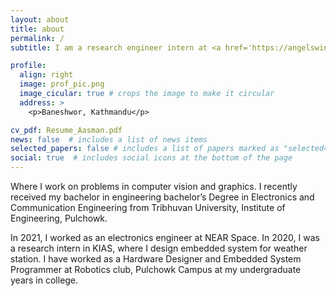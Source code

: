 ```yaml
---
layout: about
title: about
permalink: /
subtitle: I am a research engineer intern at <a href='https://angelswing.io/en/'>Angelsing</a>.

profile:
  align: right
  image: prof_pic.png
  image_cicular: true # crops the image to make it circular
  address: >
    <p>Baneshwor, Kathmandu</p>

cv_pdf: Resume_Aasman.pdf
news: false  # includes a list of news items
selected_papers: false # includes a list of papers marked as "selected={true}"
social: true  # includes social icons at the bottom of the page
---
```


Where I work on problems in computer vision and graphics. I recently received my bachelor in engineering bachelor’s Degree in Electronics and Communication Engineering from Tribhuvan University, Institute of Engineering, Pulchowk.

 In 2021, I worked as an electronics engineer at NEAR Space. In 2020, I was a research intern in KIAS, where I design embedded system for weather station. I have worked as a Hardware Designer and Embedded System Programmer at Robotics club, Pulchowk Campus at my undergraduate years in college.